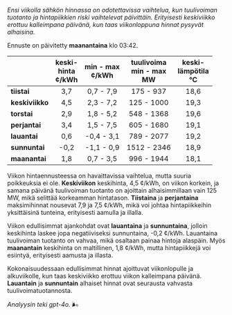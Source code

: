 *Ensi viikolla sähkön hinnassa on odotettavissa vaihtelua, kun tuulivoiman tuotanto ja hintapiikkien riski vaihtelevat päivittäin. Erityisesti keskiviikko erottuu kalleimpana päivänä, kun taas viikonloppuna hinnat pysyvät alhaisina.*

Ennuste on päivitetty **maanantaina** klo 03:42.

|             | keski-<br>hinta<br>¢/kWh | min - max<br>¢/kWh | tuulivoima<br>min - max<br>MW | keski-<br>lämpötila<br>°C |
|:-------------|:----------------:|:----------------:|:-------------:|:-------------:|
| **tiistai**  |       3,7        |      0,7 - 7,9   |    175 - 937  |     18,6      |
| **keskiviikko** |      4,5        |      2,3 - 7,2   |    125 - 1000 |     19,3      |
| **torstai**  |       2,9        |      1,8 - 5,2   |    548 - 1368 |     19,6      |
| **perjantai**|       3,4        |      1,5 - 7,5   |    605 - 1680 |     19,1      |
| **lauantai** |       0,6        |     -0,4 - 3,1   |    789 - 2077 |     19,2      |
| **sunnuntai**|      -0,2        |     -1,1 - 0,9   |   1512 - 2346 |     18,9      |
| **maanantai**|       1,8        |      0,7 - 3,5   |    996 - 1944 |     18,1      |

Viikon hintaennusteessa on havaittavissa vaihtelua, mutta suuria poikkeuksia ei ole. **Keskiviikon** keskihinta, 4,5 ¢/kWh, on viikon korkein, ja samana päivänä tuulivoiman tuotanto on ajoittain alhaisimmillaan vain 125 MW, mikä selittää korkeamman hintatason. **Tiistaina** ja **perjantaina** maksimihinnat nousevat 7,9 ja 7,5 ¢/kWh, mikä voi johtaa hintapiikkeihin yksittäisinä tunteina, erityisesti aamulla ja illalla.

Viikon edullisimmat ajankohdat ovat **lauantaina** ja **sunnuntaina**, jolloin keskihinta laskee jopa negatiiviseksi sunnuntaina, -0,2 ¢/kWh. Lauantaina tuulivoiman tuotanto on vahvaa, mikä osaltaan painaa hintoja alaspäin. Myös **maanantain** keskihinta on maltillinen, 1,8 ¢/kWh, mutta hintapiikkejä voi esiintyä, erityisesti aamusta ja illasta.

Kokonaisuudessaan edullisimmat hinnat ajoittuvat viikonlopulle ja alkuviikolle, kun taas keskiviikko erottuu viikon kalleimpana päivänä. **Lauantain** ja **sunnuntain** alhaiset hinnat ovat seurausta vahvasta tuulivoimatuotannosta. 

*Analyysin teki gpt-4o.* 🌬️
